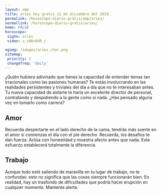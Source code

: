 ```yaml
---
layout: amp
title: aries hoy gratis 11 de diciembre del 2018 
permalink: /horoscopo-diario-gratis/amp/aries/
normallink: /horoscopo-diario-gratis/aries/
home: FALSE
horoscopo:
 signo: aries
 video: u_cB6vQVR_c

ogimg: /images/aries_char.png
sitemap:
 priority: 1
 changefreq: 'daily'
---
```



¿Quién hubiera adivinado que tienes la capacidad de entender temas tan irracionales como las pasiones humanas? Te estás involucrando en las realidades persistentes y triviales del día a día que no te interesaban antes. Tu nueva capacidad de aislarte te haría un excelente director de personal, contratando y despidiendo a la gente como si nada. ¿Has pensado alguna vez en tomarlo como carrera?

## Amor

Recuerda despertarte en el lado derecho de la cama, tendrás más suerte en el amor si comienzas el día con el pie derecho. Recuerda, los desafíos te dan fuerza. Actúa con honestidad y muestra afecto antes que nada. Este esfuerzo establecerá totalmente la diferencia.

## Trabajo

Aunque todo esté saliendo de maravilla en tu lugar de trabajo, no te confundas: esto no significa que las cosas siempre funcionarán bien. En realidad, hay un trasfondo de dificultades que podría hacer erupción en cualquier momento. Mantente alerta.